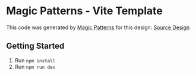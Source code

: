 # Magic Patterns - Vite Template

This code was generated by [Magic Patterns](https://magicpatterns.com) for this design: [Source Design](https://magicpatterns.com/c/6ucnawlg88pwfbgvkjtuke)

## Getting Started

1. Run `npm install`
2. Run `npm run dev`
